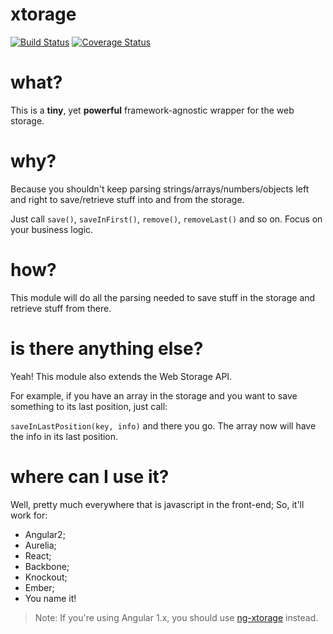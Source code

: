# xtorage

[![Build Status](https://travis-ci.org/ericmdantas/xtorage.svg?branch=master)](https://travis-ci.org/ericmdantas/xtorage)
[![Coverage Status](https://coveralls.io/repos/ericmdantas/xtorage/badge.svg?branch=master)](https://coveralls.io/r/ericmdantas/xtorage?branch=master)

# what?

This is a **tiny**, yet **powerful** framework-agnostic wrapper for the web storage. 

# why?

Because you shouldn't keep parsing strings/arrays/numbers/objects left and right to save/retrieve stuff into and from the storage.

Just call ```save()```, ```saveInFirst()```, ```remove()```, ```removeLast()``` and so on. Focus on your business logic.

# how?

This module will do all the parsing needed to save stuff in the storage and retrieve stuff from there.

# is there anything else?

Yeah! This module also extends the Web Storage API. 

For example, if you have an array in the storage and you want to save something to its last position, just call: 

```saveInLastPosition(key, info)``` and there you go. The array now will have the info in its last position.

# where can I use it?

Well, pretty much everywhere that is javascript in the front-end; So, it'll work for:
- Angular2;
- Aurelia;
- React;
- Backbone;
- Knockout;
- Ember;
- You name it!

> Note: If you're using Angular 1.x, you should use [ng-xtorage](https://github.com/ericmdantas/ng-xtorage) instead.
